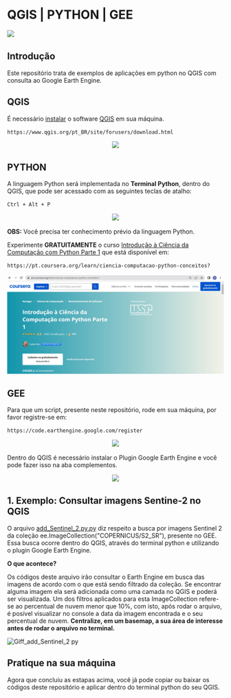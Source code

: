 <h1> QGIS | PYTHON | GEE</h1>

<p>
<img src="http://img.shields.io/static/v1?label=STATUS&message=EM%20DESENVOLVIMENTO&color=GREEN&style=for-the-badge"/>
</p>

<h2>Introdução</h2>
Este repositório trata de exemplos de aplicações em python no QGIS com consulta ao Google Earth Engine.

<h2>QGIS </h2>

É necessário <a href="https://www.qgis.org/pt_BR/site/forusers/download.html">instalar</a> o software <a href="https://www.qgis.org/pt_BR/site/forusers/download.html">QGIS</a> em sua máquina.

```
https://www.qgis.org/pt_BR/site/forusers/download.html
```
<p align="center">
<img src="https://github.com/Brularissap/qgis-py-earthengine/blob/main/download-qgis.gif?raw=true"/>
</p>


<h2>PYTHON</h2>
A linguagem Python será implementada no <b>Terminal Python</b>, dentro do QGIS, que pode ser acessado com as seguintes teclas de atalho:

```
Ctrl + Alt + P
```

<p align="center">
<img src="https://github.com/Brularissap/qgis-py-earthengine/blob/main/Terminal-Python.gif?raw=true"/>
</p>

<b>OBS:</B> Você precisa ter conhecimento prévio da linguagem Python. 

Experimente <b>GRATUITAMENTE</b> o curso <a href="https://pt.coursera.org/learn/ciencia-computacao-python-conceitos?">Introdução à Ciência da Computação com Python Parte 1</a> que está disponível em:

```
https://pt.coursera.org/learn/ciencia-computacao-python-conceitos?
```

![coursera curso](https://github.com/Brularissap/qgis-py-earthengine/blob/main/coursera_usp_python.jpg?raw=true)


<h2> GEE</h2>

Para que um script, presente neste repositório, rode em sua máquina, por favor registre-se em:

```
https://code.earthengine.google.com/register
```

<p align="center">
<img src="https://github.com/Brularissap/qgis-py-earthengine/blob/main/registre-se-gee.gif?raw=true"/>
</p>

Dentro do QGIS é necessário instalar o Plugin Google Earth Engine e você pode fazer isso na aba complementos.

<p align="center">
<img src="https://github.com/Brularissap/qgis-py-earthengine/blob/main/Plugin%20-%20GEE.gif?raw=true"/>
</p>

<h2>1. Exemplo: Consultar imagens Sentine-2 no QGIS</h2>

O arquivo <a href="https://github.com/Brularissap/qgis-py-earthengine/blob/main/add_Sentinel_2.py.py">add_Sentinel_2.py.py</a> diz respeito a busca por imagens
Sentinel 2 da coleção ee.ImageCollection("COPERNICUS/S2_SR"), presente no GEE.
Essa busca ocorre dentro do QGIS, através do terminal python e utilizando o plugin Google Earth Engine.

<b>O que acontece?</b>

Os códigos deste arquivo irão consultar o Earth Engine em busca das imagens de acordo com o que está sendo filtrado
da coleção. 
Se encontrar alguma imagem ela será adicionada como uma camada no QGIS e poderá ser visualizada. 
Um dos filtros aplicados para esta ImageCollection refere-se ao percentual de nuvem menor que 10%, com isto, após rodar o arquivo, é posível visualizar no console a data da imagem encontrada e o seu percentual de nuvem. <b>Centralize, em um basemap, a sua área de interesse antes de rodar o arquivo no terminal.</b>

![Giff_add_Sentinel_2 py](https://raw.githubusercontent.com/Brularissap/qgis-py-earthengine/main/Giff_add_Sentinel_2.py.gif) 

<h2>Pratique na sua máquina</h2>
Agora que concluiu as estapas acima, você já pode copiar ou baixar os códigos deste repositório e aplicar dentro do terminal python do seu QGIS.




